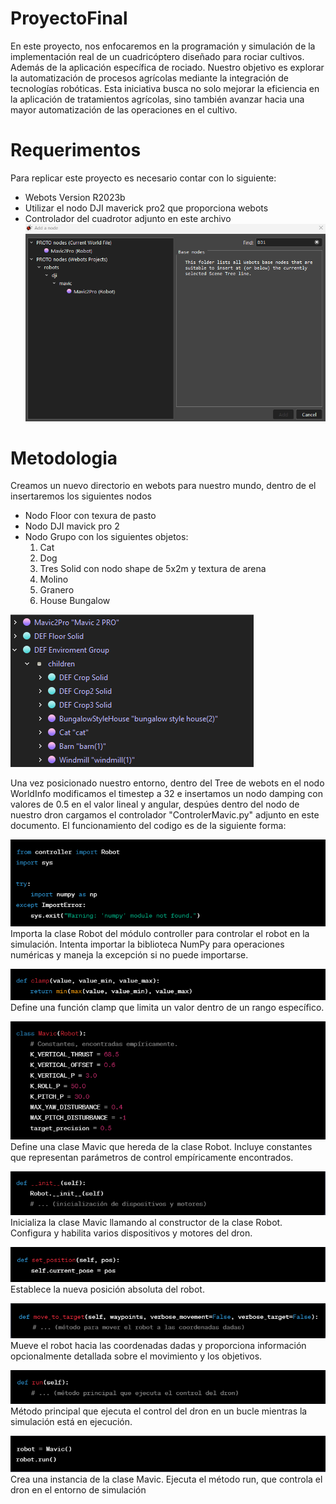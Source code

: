 # ProyectoFinal
En este proyecto, nos enfocaremos en la programación y simulación de la implementación real de un cuadricóptero diseñado para rociar cultivos. Además de la aplicación específica de rociado. Nuestro objetivo es explorar la automatización de procesos agrícolas mediante la integración de tecnologías robóticas. Esta iniciativa busca no solo mejorar la eficiencia en la aplicación de tratamientos agrícolas, sino también avanzar hacia una mayor automatización de las operaciones en el cultivo.

# Requerimentos
Para replicar este proyecto es necesario contar con lo siguiente:
- Webots Version R2023b
- Utilizar el nodo DJI maverick pro2 que proporciona webots
- Controlador del cuadrotor adjunto en este archivo
  ![DJI NODE WEBOTS](https://github.com/Askeladd369/ProyectoFinal/blob/main/Captura%20de%20pantalla%202023-11-27%20171649.png)


# Metodologia
Creamos un nuevo directorio en webots para nuestro mundo, dentro de el insertaremos los siguientes nodos
- Nodo Floor con texura de pasto
- Nodo DJI mavick pro 2
- Nodo Grupo con los siguientes objetos:
    1. Cat
    2. Dog
    3. Tres Solid con nodo shape de 5x2m y textura de arena
    4. Molino
    5. Granero
    6. House Bungalow
       
![Objetos Utilizados](https://github.com/Askeladd369/ProyectoFinal/blob/main/hola2.png)
       
Una vez posicionado nuestro entorno, dentro del Tree de webots en el nodo WorldInfo modificamos el timestep a 32 e insertamos un nodo damping con valores de 0.5 en el valor lineal y angular, despúes dentro del nodo de nuestro dron cargamos el controlador "ControlerMavic.py" adjunto en este documento. El funcionamiento del codigo es de la siguiente forma:

![Importaciones y manejo de dependencias](https://github.com/Askeladd369/ProyectoFinal/blob/main/1.png)
Importa la clase Robot del módulo controller para controlar el robot en la simulación.
Intenta importar la biblioteca NumPy para operaciones numéricas y maneja la excepción si no puede importarse.

![Función de clamp](https://github.com/Askeladd369/ProyectoFinal/blob/main/2.png)
Define una función clamp que limita un valor dentro de un rango específico.

![Clase Mavic que hereda de Robot](https://github.com/Askeladd369/ProyectoFinal/blob/main/3.png)
Define una clase Mavic que hereda de la clase Robot.
Incluye constantes que representan parámetros de control empíricamente encontrados.

![Método init_de la clase Mavics](https://github.com/Askeladd369/ProyectoFinal/blob/main/4.png)
Inicializa la clase Mavic llamando al constructor de la clase Robot.
Configura y habilita varios dispositivos y motores del dron.

![Método set_position de la clase Mavic](https://github.com/Askeladd369/ProyectoFinal/blob/main/5.png)
Establece la nueva posición absoluta del robot.

![Método move_to_target de la clase Mavic](https://github.com/Askeladd369/ProyectoFinal/blob/main/6.png)
Mueve el robot hacia las coordenadas dadas y proporciona información opcionalmente detallada sobre el movimiento y los objetivos.

![Método run de la clase Mavic](https://github.com/Askeladd369/ProyectoFinal/blob/main/7.png)
Método principal que ejecuta el control del dron en un bucle mientras la simulación está en ejecución.

![Bloque principal](https://github.com/Askeladd369/ProyectoFinal/blob/main/8.png)
Crea una instancia de la clase Mavic.
Ejecuta el método run, que controla el dron en el entorno de simulación
